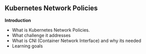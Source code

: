 ## Kubernetes Network Policies ##


**Introduction**

* What is Kubernetes Network Policies.
* What challenge it addresses
* What is CNI (Container Network Interface) and why its needed
* Learning goals
